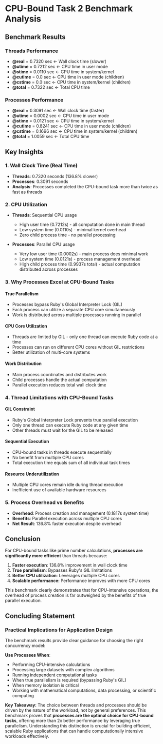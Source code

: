 # CPU-Bound Task 2 Benchmark Analysis

## Benchmark Results

### Threads Performance
- **@real** = 0.7320 sec ← Wall clock time (slower)
- **@utime** = 0.7212 sec ← CPU time in user mode
- **@stime** = 0.0110 sec ← CPU time in system/kernel
- **@cutime** = 0.0 sec ← CPU time in user mode (children)
- **@cstime** = 0.0 sec ← CPU time in system/kernel (children)
- **@total** = 0.7322 sec ← Total CPU time

### Processes Performance
- **@real** = 0.3091 sec ← Wall clock time (faster)
- **@utime** = 0.0002 sec ← CPU time in user mode
- **@stime** = 0.0121 sec ← CPU time in system/kernel
- **@cutime** = 0.8241 sec ← CPU time in user mode (children)
- **@cstime** = 0.1696 sec ← CPU time in system/kernel (children)
- **@total** = 1.0059 sec ← Total CPU time

## Key Insights

### 1. **Wall Clock Time (Real Time)**
- **Threads**: 0.7320 seconds (136.8% slower)
- **Processes**: 0.3091 seconds
- **Analysis**: Processes completed the CPU-bound task more than twice as fast as threads

### 2. **CPU Utilization**
- **Threads**: Sequential CPU usage
  - High user time (0.7212s) - all computation done in main thread
  - Low system time (0.0110s) - minimal kernel overhead
  - Zero child process time - no parallel processing

- **Processes**: Parallel CPU usage
  - Very low user time (0.0002s) - main process does minimal work
  - Low system time (0.0121s) - process management overhead
  - High child process time (0.9937s total) - actual computation distributed across processes

### 3. **Why Processes Excel at CPU-Bound Tasks**

#### **True Parallelism**
- Processes bypass Ruby's Global Interpreter Lock (GIL)
- Each process can utilize a separate CPU core simultaneously
- Work is distributed across multiple processes running in parallel

#### **CPU Core Utilization**
- Threads are limited by GIL - only one thread can execute Ruby code at a time
- Processes can run on different CPU cores without GIL restrictions
- Better utilization of multi-core systems

#### **Work Distribution**
- Main process coordinates and distributes work
- Child processes handle the actual computation
- Parallel execution reduces total wall clock time

### 4. **Thread Limitations with CPU-Bound Tasks**

#### **GIL Constraint**
- Ruby's Global Interpreter Lock prevents true parallel execution
- Only one thread can execute Ruby code at any given time
- Other threads must wait for the GIL to be released

#### **Sequential Execution**
- CPU-bound tasks in threads execute sequentially
- No benefit from multiple CPU cores
- Total execution time equals sum of all individual task times

#### **Resource Underutilization**
- Multiple CPU cores remain idle during thread execution
- Inefficient use of available hardware resources

### 5. **Process Overhead vs Benefits**
- **Overhead**: Process creation and management (0.1817s system time)
- **Benefits**: Parallel execution across multiple CPU cores
- **Net Result**: 136.8% faster execution despite overhead

## Conclusion

For CPU-bound tasks like prime number calculations, **processes are significantly more efficient** than threads because:

1. **Faster execution**: 136.8% improvement in wall clock time
2. **True parallelism**: Bypasses Ruby's GIL limitations
3. **Better CPU utilization**: Leverages multiple CPU cores
4. **Scalable performance**: Performance improves with more CPU cores

This benchmark clearly demonstrates that for CPU-intensive operations, the overhead of process creation is far outweighed by the benefits of true parallel execution.

## Concluding Statement

### **Practical Implications for Application Design**

The benchmark results provide clear guidance for choosing the right concurrency model:

**Use Processes When:**
- Performing CPU-intensive calculations
- Processing large datasets with complex algorithms
- Running independent computational tasks
- When true parallelism is required (bypassing Ruby's GIL)
- When memory isolation is critical
- Working with mathematical computations, data processing, or scientific computing

**Key Takeaway:**
The choice between threads and processes should be driven by the nature of the workload, not by general preferences. This benchmark proves that **processes are the optimal choice for CPU-bound tasks**, offering more than 2x better performance by leveraging true parallelism. Understanding this distinction is crucial for building efficient, scalable Ruby applications that can handle computationally intensive workloads effectively. 